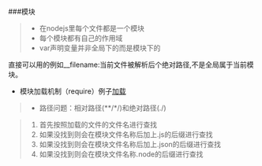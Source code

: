 ###模块
> * 在nodejs里每个文件都是一个模块
> * 每个模块都有自己的作用域
> * var声明变量并非全局下的而是模块下的

直接可以用的例如__filename:当前文件被解析后个绝对路径,不是全局属于当前模块。

* 模块加载机制（require）例子[加载](require1.js)

> * 路径问题：相对路径(\*\*/\*/)和绝对路径(\./)

> 1. 首先按照加载的文件的文件名进行查找
> 2. 如果没找到则会在模块文件名称后加上.js的后缀进行查找
> 3. 如果没找到则会在模块文件名称后加上.json的后缀进行查找
> 4. 如果没找到则会在模块文件名称.node的后缀进行查找
